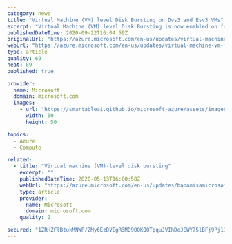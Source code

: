 ```yaml
---
category: news
title: "Virtual Machine (VM) level Disk Bursting on Dvs3 and Esv3 VMs"
excerpt: "Virtual Machine (VM) level Disk Bursting is now enabled on for our Dsv3 and Esv3 virtual machines, allowing customer s workloads to handle unforeseen disk traffic spikes smoothly without the need to overprovision their virtual machine."
publishedDateTime: 2020-09-22T16:04:59Z
originalUrl: "https://azure.microsoft.com/en-us/updates/virtual-machine-vm-level-disk-bursting-on-dvs3-and-esv3-vms/"
webUrl: "https://azure.microsoft.com/en-us/updates/virtual-machine-vm-level-disk-bursting-on-dvs3-and-esv3-vms/"
type: article
quality: 69
heat: 89
published: true

provider:
  name: Microsoft
  domain: microsoft.com
  images:
    - url: "https://smartableai.github.io/microsoft-azure/assets/images/organizations/microsoft.com-50x50.jpg"
      width: 50
      height: 50

topics:
  - Azure
  - Compute

related:
  - title: "Virtual machine (VM)-level disk bursting"
    excerpt: ""
    publishedDateTime: 2020-05-13T16:00:58Z
    webUrl: "https://azure.microsoft.com/en-us/updates/babanisamicrosoftcom/"
    type: article
    provider:
      name: Microsoft
      domain: microsoft.com
    quality: 2

secured: "1ZRHZFlBtukMNWP/ZMy6EzDVEgR3MD9OQKQQTpquJVIhDeJEWY75lBFj9Pj11brKzJDDPVXNSsiGZe7J3Iu0KHIoldhLwEcUf4Ra+siIH0/KMeCJYmWj2BISoNFznMUrvtR2vOAwXPJVtGOwgrJyIZhE2Nr7sM7G7JylfJJRaE2hQPtxQsl1bYOj6jcUwrNN1Uc5igUxLq9oPpifsMZa4O7VDWQtihConD5VkNP9ZugtUi+Q3O97p/12bLjhZEUG+0kfq+2hFhRzG/PO/mg/WBDRfdaOrE4xMvJm3OLyXhWiy48tGZ+NrssjQEeH25KiQrkMDywNzxRcE8P7+THyVq0sUB5rJbdcLnPYG94gea0=;a4Ws/ZMdZaTm7aC5YO5cOw=="
---
```


